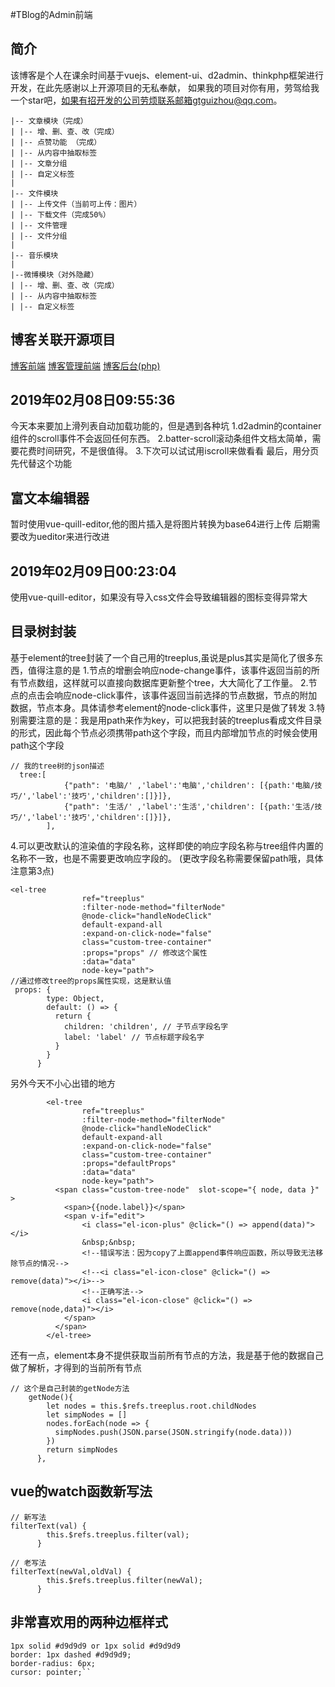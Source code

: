 #TBlog的Admin前端
## 简介
该博客是个人在课余时间基于vuejs、element-ui、d2admin、thinkphp框架进行开发，在此先感谢以上开源项目的无私奉献，
如果我的项目对你有用，劳驾给我一个star吧，如果有招开发的公司劳烦联系邮箱gtguizhou@qq.com。
~~~
|-- 文章模块（完成）
| |-- 增、删、查、改（完成）
| |-- 点赞功能 （完成）
| |-- 从内容中抽取标签
| |-- 文章分组
| |-- 自定义标签
|
|-- 文件模块
| |-- 上传文件（当前可上传：图片）
| |-- 下载文件（完成50%）
| |-- 文件管理
| |-- 文件分组
|
|-- 音乐模块
| 
|--微博模块（对外隐藏）
| |-- 增、删、查、改（完成）
| |-- 从内容中抽取标签
| |-- 自定义标签
~~~

## 博客关联开源项目
[博客前端](https://github.com/GtGuiZhou/TBlogVue)
[博客管理前端](https://github.com/GtGuiZhou/TBlogAdminVue)
[博客后台(php)](https://github.com/GtGuiZhou/TBlog)


## 2019年02月08日09:55:36
今天本来要加上滑列表自动加载功能的，但是遇到各种坑
1.d2admin的container组件的scroll事件不会返回任何东西。
2.batter-scroll滚动条组件文档太简单，需要花费时间研究，不是很值得。
3.下次可以试试用iscroll来做看看
最后，用分页先代替这个功能
## 富文本编辑器
暂时使用vue-quill-editor,他的图片插入是将图片转换为base64进行上传
后期需要改为ueditor来进行改进

## 2019年02月09日00:23:04
使用vue-quill-editor，如果没有导入css文件会导致编辑器的图标变得异常大

## 目录树封装
基于element的tree封装了一个自己用的treeplus,虽说是plus其实是简化了很多东西，值得注意的是 
1.节点的增删会响应node-change事件，该事件返回当前的所有节点数组，这样就可以直接向数据库更新整个tree，大大简化了工作量。
2.节点的点击会响应node-click事件，该事件返回当前选择的节点数据，节点的附加数据，节点本身。具体请参考element的node-click事件，这里只是做了转发
3.特别需要注意的是：我是用path来作为key，可以把我封装的treeplus看成文件目录的形式，因此每个节点必须携带path这个字段，而且内部增加节点的时候会使用path这个字段
~~~
// 我的tree树的json描述
  tree:[
            {"path": '电脑/' ,'label':'电脑','children': [{path:'电脑/技巧/','label':'技巧','children':[]}]},
            {"path": '生活/' ,'label':'生活','children': [{path:'生活/技巧/','label':'技巧','children':[]}]},
        ],
~~~
4.可以更改默认的渲染值的字段名称，这样即使的响应字段名称与tree组件内置的名称不一致，也是不需要更改响应字段的。
(更改字段名称需要保留path哦，具体注意第3点)
~~~
<el-tree
                ref="treeplus"
                :filter-node-method="filterNode"
                @node-click="handleNodeClick"
                default-expand-all
                :expand-on-click-node="false"
                class="custom-tree-container"
                :props="props" // 修改这个属性
                :data="data"
                node-key="path">
//通过修改tree的props属性实现，这是默认值
 props: {
        type: Object,
        default: () => {
          return {
            children: 'children', // 子节点字段名字
            label: 'label' // 节点标题字段名字
          }
        }
      }
~~~
另外今天不小心出错的地方
~~~
        <el-tree
                ref="treeplus"
                :filter-node-method="filterNode"
                @node-click="handleNodeClick"
                default-expand-all
                :expand-on-click-node="false"
                class="custom-tree-container"
                :props="defaultProps"
                :data="data"
                node-key="path">
          <span class="custom-tree-node"  slot-scope="{ node, data }" >
            <span>{{node.label}}</span>
            <span v-if="edit">
                <i class="el-icon-plus" @click="() => append(data)"></i>
                &nbsp;&nbsp;
                <!--错误写法：因为copy了上面append事件响应函数，所以导致无法移除节点的情况-->
                <!--<i class="el-icon-close" @click="() => remove(data)"></i>-->
                <!--正确写法-->
                <i class="el-icon-close" @click="() => remove(node,data)"></i>
            </span>
          </span>
        </el-tree>
~~~
还有一点，element本身不提供获取当前所有节点的方法，我是基于他的数据自己做了解析，才得到的当前所有节点
~~~
// 这个是自己封装的getNode方法
    getNode(){
        let nodes = this.$refs.treeplus.root.childNodes
        let simpNodes = []
        nodes.forEach(node => {
          simpNodes.push(JSON.parse(JSON.stringify(node.data)))
        })
        return simpNodes
      },
~~~

## vue的watch函数新写法
~~~
// 新写法
filterText(val) {
        this.$refs.treeplus.filter(val);
      }

// 老写法
filterText(newVal,oldVal) {
        this.$refs.treeplus.filter(newVal);
      }      
~~~
## 非常喜欢用的两种边框样式
~~~
1px solid #d9d9d9 or 1px solid #d9d9d9
border: 1px dashed #d9d9d9;
border-radius: 6px;
cursor: pointer;``
~~~
